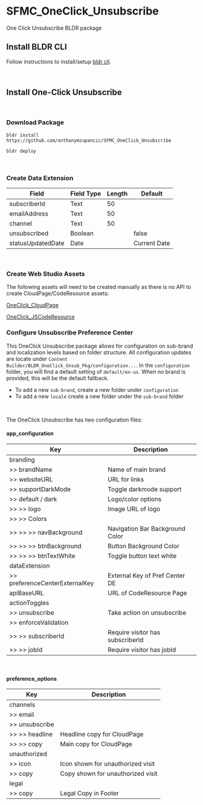 # SFMC_OneClick_Unsubscribe
One Click Unsubscribe BLDR package

## Install BLDR CLI
Follow instructions to install/setup [bldr cli](https://www.npmjs.com/package/@basetime/bldr-sfmc).

<br />

## Install One-Click Unsubscribe

<br />

### Download Package
`bldr install https://github.com/anthonymzupancic/SFMC_OneClick_Unsubscribe`

`bldr deploy`

<br />

### Create Data Extension
| Field             | Field Type | Length | Default      |
| ----------------- | ---------- | ------ | ------------ |
| subscriberId      | Text       | 50     |              |
| emailAddress      | Text       | 50     |              |
| channel           | Text       | 50     |              |
| unsubscribed      | Boolean    |        | false        |
| statusUpdatedDate | Date       |        | Current Date |

<br />

### Create Web Studio Assets
The following assets will need to be created manually as there is no API to create CloudPage/CodeResource assets:

[OneClick_CloudPage](https://github.com/anthonymzupancic/SFMC_OneClick_Unsubscribe/blob/main/Content%20Builder/OneClick_CloudPage.html)

[OneClick_JSCodeResource](https://github.com/anthonymzupancic/SFMC_OneClick_Unsubscribe/blob/main/Content%20Builder/OneClick_JSCodeResource.html)
<br />
### Configure Unsubscribe Preference Center
This OneClick Unsubscribe package allows for configuration on sub-brand and localization levels based on folder structure. All configuration updates are locate under `Content Builder/BLDR_OneClick_Unsub_Pkg/configuration...`. In the `configuration` folder, you will find a default setting of `default/en-us`. When no brand is provided, this will be the default fallback. 

- To add a new `sub-brand`, create a new folder under `configuration`
- To add a new `locale` create a new folder under the `sub-brand` folder

<br />

The OneClick Unsubscribe has two configuration files:

#### app_configuration
| Key                            | Description                      |
| ------------------------------ | -------------------------------- |
| branding                       |                                  |
| >> brandName                   | Name of main brand               |
| >> websiteURL                  | URL for links                    |
| >> supportDarkMode             | Toggle darkmode support          |
| >> default / dark              | Logo/color options               |
| >> >> logo                     | Image URL of logo                |
| >> >> Colors                    |                                  |
| >> >> >> navBackground         | Navigation Bar Background Color  |
| >> >> >> btnBackground         | Button Background Color          |
| >> >> >> btnTextWhite          | Toggle button text white         |
| dataExtension                  |                                  |
| >> preferenceCenterExternalKey | External Key of Pref Center DE   |
| apiBaseURL                     | URL of CodeResource Page         |
| actionToggles                  |                                  |
| >> unsubscribe                 | Take action on unsubscribe       |
| >> enforceValidation           |                                  |
| >> >> subscriberId             | Require visitor has subscriberId |
| >> >> jobId                    | Require visitor has jobId        |

<br />

#### preference_options
| Key            | Description                       |
| -------------- | --------------------------------- |
| channels       |                                   |
| >> email       |                                   |
| >> unsubscribe |                                   |
| >> >> headline | Headline copy for CloudPage       |
| >> >> copy     | Main copy for CloudPage           |
| unauthorized   |                                   |
| >> icon        | Icon shown for unauthorized visit |
| >> copy        | Copy shown for unauthorized visit |
| legal          |                                   |
| >> copy        | Legal Copy in Footer              |

